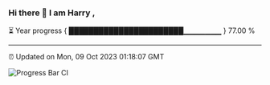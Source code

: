 ### Hi there 👋 I am Harry , 

⏳ Year progress { ███████████████████████▁▁▁▁▁▁▁ } 77.00 %

---

⏰ Updated on Mon, 09 Oct 2023 01:18:07 GMT

![Progress Bar CI](https://github.com/duykhang68/duykhang68/workflows/Progress%20Bar%20CI/badge.svg)
